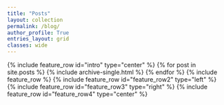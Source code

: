 ```yaml
---
title: "Posts"
layout: collection
permalink: /blog/
author_profile: True
entries_layout: grid
classes: wide
---
```


{% include feature_row id="intro" type="center" %}
{% for post in site.posts %}
  {% include archive-single.html %}
{% endfor %}
{% include feature_row %}
{% include feature_row id="feature_row2" type="left" %}
{% include feature_row id="feature_row3" type="right" %}
{% include feature_row id="feature_row4" type="center" %}
